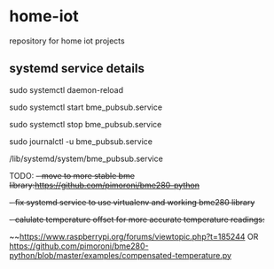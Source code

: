 # home-iot
repository for home iot projects

## systemd service details

sudo systemctl daemon-reload

sudo systemctl start bme_pubsub.service 

sudo systemctl stop bme_pubsub.service 

sudo journalctl -u bme_pubsub.service

/lib/systemd/system/bme_pubsub.service


TODO:
~~- move to more stable bme library:https://github.com/pimoroni/bme280-python~~

~~- fix systemd service to use virtualenv and working bme280 library~~

~~- calulate temperature offset for more accurate temperature readings:~~

~~https://www.raspberrypi.org/forums/viewtopic.php?t=185244 OR https://github.com/pimoroni/bme280-python/blob/master/examples/compensated-temperature.py
